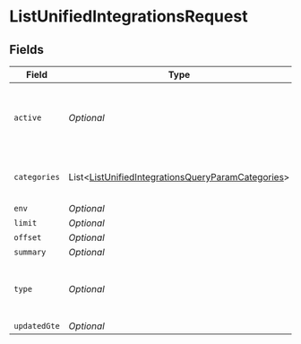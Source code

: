 # ListUnifiedIntegrationsRequest


## Fields

| Field                                                                                                                       | Type                                                                                                                        | Required                                                                                                                    | Description                                                                                                                 |
| --------------------------------------------------------------------------------------------------------------------------- | --------------------------------------------------------------------------------------------------------------------------- | --------------------------------------------------------------------------------------------------------------------------- | --------------------------------------------------------------------------------------------------------------------------- |
| `active`                                                                                                                    | *Optional<Boolean>*                                                                                                         | :heavy_minus_sign:                                                                                                          | Filter the results for only the workspace's active integrations                                                             |
| `categories`                                                                                                                | List<[ListUnifiedIntegrationsQueryParamCategories](../../models/operations/ListUnifiedIntegrationsQueryParamCategories.md)> | :heavy_minus_sign:                                                                                                          | Filter the results on these categories                                                                                      |
| `env`                                                                                                                       | *Optional<String>*                                                                                                          | :heavy_minus_sign:                                                                                                          | N/A                                                                                                                         |
| `limit`                                                                                                                     | *Optional<Double>*                                                                                                          | :heavy_minus_sign:                                                                                                          | N/A                                                                                                                         |
| `offset`                                                                                                                    | *Optional<Double>*                                                                                                          | :heavy_minus_sign:                                                                                                          | N/A                                                                                                                         |
| `summary`                                                                                                                   | *Optional<Boolean>*                                                                                                         | :heavy_minus_sign:                                                                                                          | N/A                                                                                                                         |
| `type`                                                                                                                      | *Optional<String>*                                                                                                          | :heavy_minus_sign:                                                                                                          | Filter the results for only this integration type                                                                           |
| `updatedGte`                                                                                                                | *Optional<String>*                                                                                                          | :heavy_minus_sign:                                                                                                          | N/A                                                                                                                         |
